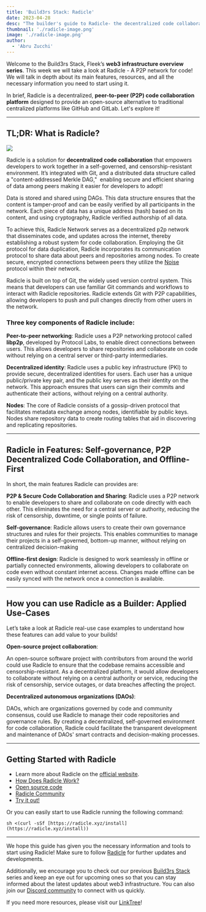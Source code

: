 ```yaml
---
title: 'Build3rs Stack: Radicle'
date: 2023-04-28
desc: "The builder's guide to Radicle- the decentralized code collaboration platform! Learn how to integrate the P2P code collab network in your web3 builds."
thumbnail: './radicle-image.png'
image: './radicle-image.png'
author:
  - 'Abru Zucchi'
---
```


Welcome to the Build3rs Stack, Fleek’s **web3 infrastructure overview series**. This week we will take a look at Radicle - A P2P network for code! We will talk in depth about its main features, resources, and all the necessary information you need to start using it.

In brief, Radicle is a decentralized, **peer-to-peer (P2P) code collaboration platform** designed to provide an open-source alternative to traditional centralized platforms like GitHub and GitLab. Let's explore it!

---

## TL;DR: What is Radicle?

![](./radicle-main.png)

Radicle is a solution for **decentralized code collaboration** that empowers developers to work together in a self-governed, and censorship-resistant environment. It’s integrated with Git, and a distributed data structure called a "content-addressed Merkle DAG,"  enabling secure and efficient sharing of data among peers making it easier for developers to adopt!

Data is stored and shared using DAGs. This data structure ensures that the content is tamper-proof and can be easily verified by all participants in the network. Each piece of data has a unique address (hash) based on its content, and using cryptography, Radicle verified authorship of all data.

To achieve this, Radicle Network serves as a decentralized p2p network that disseminates code, and updates across the internet, thereby establishing a robust system for code collaboration. Employing the Git protocol for data duplication, Radicle incorporates its communication protocol to share data about peers and repositories among nodes. To create secure, encrypted connections between peers they utilize the [Noise](http://www.noiseprotocol.org/) protocol within their network.

Radicle is built on top of Git, the widely used version control system. This means that developers can use familiar Git commands and workflows to interact with Radicle repositories. Radicle extends Git with P2P capabilities, allowing developers to push and pull changes directly from other users in the network.

### Three key components of Radicle include:

**Peer-to-peer networking**: Radicle uses a P2P networking protocol called **libp2p**, developed by Protocol Labs, to enable direct connections between users. This allows developers to share repositories and collaborate on code without relying on a central server or third-party intermediaries.

**Decentralized identity**: Radicle uses a public key infrastructure (PKI) to provide secure, decentralized identities for users. Each user has a unique public/private key pair, and the public key serves as their identity on the network. This approach ensures that users can sign their commits and authenticate their actions, without relying on a central authority.

**Nodes**: The core of Radicle consists of a gossip-driven protocol that facilitates metadata exchange among nodes, identifiable by public keys. Nodes share repository data to create routing tables that aid in discovering and replicating repositories.

---

## Radicle in Features: Self-governance, P2P Decentralized Code Collaboration, and Offline-First

In short, the main features Radicle can provides are:

**P2P & Secure Code Collaboration and Sharing**: Radicle uses a P2P network to enable developers to share and collaborate on code directly with each other. This eliminates the need for a central server or authority, reducing the risk of censorship, downtime, or single points of failure.

**Self-governance**: Radicle allows users to create their own governance structures and rules for their projects. This enables communities to manage their projects in a self-governed, bottom-up manner, without relying on centralized decision-making

**Offline-first design**: Radicle is designed to work seamlessly in offline or partially connected environments, allowing developers to collaborate on code even without constant internet access. Changes made offline can be easily synced with the network once a connection is available.

---

## How you can use Radicle as a Builder: Applied Use-Cases

Let’s take a look at Radicle real-use case examples to understand how these features can add value to your builds!

**Open-source project collaboration**:

An open-source software project with contributors from around the world could use Radicle to ensure that the codebase remains accessible and censorship-resistant. As a decentralized platform, it would allow developers to collaborate without relying on a central authority or service, reducing the risk of censorship, service outages, or data breaches affecting the project.

**Decentralized autonomous organizations (DAOs)**:

DAOs, which are organizations governed by code and community consensus, could use Radicle to manage their code repositories and governance rules. By creating a decentralized, self-governed environment for code collaboration, Radicle could facilitate the transparent development and maintenance of DAOs' smart contracts and decision-making processes.

---

## Getting Started with Radicle

- Learn more about Radicle on the [official website](https://radicle.xyz/).
- [How Does Radicle Work?](https://app.radicle.xyz/seeds/seed.radicle.xyz/rad:z3trNYnLWS11cJWC6BbxDs5niGo82/tree/master/0001-heartwood.md)
- [Open source code](https://app.radicle.xyz/seeds/seed.radicle.xyz/rad:z3gqcJUoA1n9HaHKufZs5FCSGazv5)
- [Radicle Community](https://radicle.zulipchat.com/)
- [Try it out!](https://radicle.xyz/#try)

Or you can easily start to use Radicle running the following command:

```
sh <(curl -sSf [https://radicle.xyz/install](https://radicle.xyz/install))
```

---

We hope this guide has given you the necessary information and tools to start using Radicle! Make sure to follow [Radicle](https://twitter.com/radicle) [](https://twitter.com/litprotocol)for further updates and developments.

Additionally, we encourage you to check out our previous [Build3rs Stack](https://resources.fleek.xyz/guides/) series and keep an eye out for upcoming ones so that you can stay informed about the latest updates about web3 infrastructure. You can also join our [Discord community](https://discord.gg/fleek) to connect with us quickly.

If you need more resources, please visit our [LinkTree](https://linktr.ee/fleek)!
